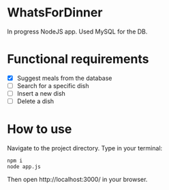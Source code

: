 # WhatsForDinner
In progress NodeJS app. Used MySQL for the DB.
# Functional requirements
- [x] Suggest meals from the database
- [ ] Search for a specific dish
- [ ] Insert a new dish
- [ ] Delete a dish
# How to use
Navigate to the project directory. Type in your terminal:
```
npm i
node app.js
```
Then open http://localhost:3000/ in your browser.
